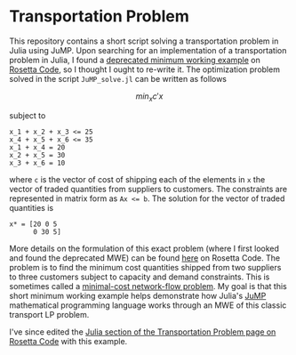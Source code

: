 # Transportation Problem
This repository contains a short script solving a transportation problem in Julia using JuMP.
Upon searching for an implementation of a transportation problem in Julia, I found a [deprecated minimum working example](https://rosettacode.org/wiki/Transportation_problem#Julia) on [Rosetta Code](https://rosettacode.org/wiki/Rosetta_Code),
so I thought I ought to re-write it.
The optimization problem solved in the script `JuMP_solve.jl` can be written as follows
```math
min_{x} c'x
```
subject to
```
x_1 + x_2 + x_3 <= 25
x_4 + x_5 + x_6 <= 35
x_1 + x_4 = 20
x_2 + x_5 = 30
x_3 + x_6 = 10
```
where `c` is the vector of cost of shipping each of the elements in `x` the vector of traded quantities from suppliers to customers.
The constraints are represented in matrix form as `Ax <= b`.
The solution for the vector of traded quantities is
```
x* = [20 0 5
      0 30 5]
```
More details on the formulation of this exact problem (where I first looked and found the deprecated MWE) can be found [here](https://rosettacode.org/wiki/Transportation_problem) on Rosetta Code.
The problem is to find the minimum cost quantities shipped from two suppliers to three customers subject to capacity and demand constraints.
This is sometimes called a [minimal-cost network-flow problem](https://en.wikipedia.org/wiki/Minimum-cost_flow_problem).
My goal is that this short minimum working example helps demonstrate how Julia's [JuMP](https://jump.dev/JuMP.jl/stable/) mathematical programming language works through an MWE of this classic transport LP problem.

I've since edited the [Julia section of the Transportation Problem page on Rosetta Code](https://rosettacode.org/wiki/Transportation_problem#Julia) with this example.
